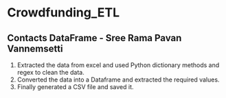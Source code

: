 # Crowdfunding_ETL

## Contacts DataFrame - Sree Rama Pavan Vannemsetti
1. Extracted the data from excel and used Python dictionary methods and regex to clean the data.
2. Converted the data into a Dataframe and extracted the required values.
3. Finally generated a CSV file and saved it. 

